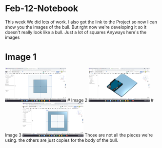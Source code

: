 # Feb-12-Notebook
This week We did lots of work. I also got the link to the Project so now I can show you the images of the bull.
But rght now we're developing it so it doesn't really look like a bull. Just a lot of squares
Anyways here's the images
# Image 1
<img src="images/ultrasonic.png" alt="motaharu" width="200">
# Image 2
<img src="images/ultrasonicrobot.png" alt="motaharu" width="200">
# Image 3
<img src="images/robot.png" alt="motaharu" width="200">
Those are not all the pieces we're using. the others are just copies for the body of the bull.
